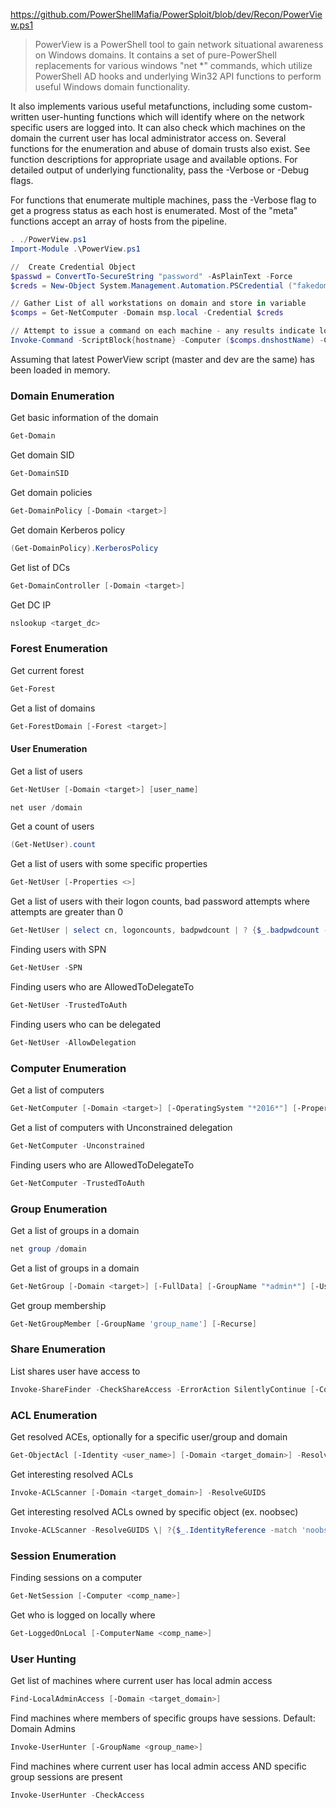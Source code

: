 https://github.com/PowerShellMafia/PowerSploit/blob/dev/Recon/PowerView.ps1

>PowerView is a PowerShell tool to gain network situational awareness on Windows domains. It contains a set of pure-PowerShell replacements for various windows "net *" commands, which utilize PowerShell AD hooks and underlying Win32 API functions to perform useful Windows domain functionality.
>
It also implements various useful metafunctions, including some custom-written user-hunting functions which will identify where on the network specific users are logged into. It can also check which machines on the domain the current user has local administrator access on. Several functions for the enumeration and abuse of domain trusts also exist. See function descriptions for appropriate usage and available options. For detailed output of underlying functionality, pass the -Verbose or -Debug flags.
>
For functions that enumerate multiple machines, pass the -Verbose flag to get a progress status as each host is enumerated. Most of the "meta" functions accept an array of hosts from the pipeline.

```powershell
. ./PowerView.ps1
Import-Module .\PowerView.ps1

//  Create Credential Object
$passwd = ConvertTo-SecureString "password" -AsPlainText -Force
$creds = New-Object System.Management.Automation.PSCredential ("fakedomain\user", $passwd)

// Gather List of all workstations on domain and store in variable
$comps = Get-NetComputer -Domain msp.local -Credential $creds

// Attempt to issue a command on each machine - any results indicate local admin on that machine
Invoke-Command -ScriptBlock{hostname} -Computer ($comps.dnshostName) -Credential $creds -ErrorAction SilentlyContinue
```

Assuming that latest PowerView script (master and dev are the same) has been loaded in memory.

### Domain Enumeration
Get basic information of the domain
```powershell
Get-Domain
```

Get domain SID
```powershell
Get-DomainSID
```

Get domain policies
```powershell
Get-DomainPolicy [-Domain <target>]
```

Get domain Kerberos policy
```powershell
(Get-DomainPolicy).KerberosPolicy
```

Get list of DCs
```powershell
Get-DomainController [-Domain <target>]
```

Get DC IP
```powershell
nslookup <target_dc>
```

### Forest Enumeration
Get current forest
```powershell
Get-Forest
```

Get a list of domains
```powershell
Get-ForestDomain [-Forest <target>]
```

#### User Enumeration
Get a list of users
```powershell
Get-NetUser [-Domain <target>] [user_name]
```

```powershell
net user /domain
```

Get a count of users
```powershell
(Get-NetUser).count
```

Get a list of users with some specific properties
```powershell
Get-NetUser [-Properties <>] 
```

Get a list of users with their logon counts, bad password attempts where attempts are greater than 0
```powershell
Get-NetUser | select cn, logoncounts, badpwdcount | ? {$_.badpwdcount -gt 0}
```

Finding users with SPN
```powershell
Get-NetUser -SPN
```

Finding users who are AllowedToDelegateTo
```powershell
Get-NetUser -TrustedToAuth
```

Finding users who can be delegated
```powershell
Get-NetUser -AllowDelegation
```
### Computer Enumeration
Get a list of computers
```powershell
Get-NetComputer [-Domain <target>] [-OperatingSystem "*2016*"] [-Properties <>]
```

Get a list of computers with Unconstrained delegation
```powershell
Get-NetComputer -Unconstrained
```

Finding users who are AllowedToDelegateTo
```powershell
Get-NetComputer -TrustedToAuth
```
### Group Enumeration
Get a list of groups in a domain
```powershell
net group /domain
```

Get a list of groups in a domain
```powershell
Get-NetGroup [-Domain <target>] [-FullData] [-GroupName "*admin*"] [-Username 'user_name']
```

Get group membership
```powershell
Get-NetGroupMember [-GroupName 'group_name'] [-Recurse]
```
### Share Enumeration
List shares user have access to
```powershell
Invoke-ShareFinder -CheckShareAccess -ErrorAction SilentlyContinue [-ComputerDomain <target_domain>]
```
### ACL Enumeration
Get resolved ACEs, optionally for a specific user/group and domain
```powershell
Get-ObjectAcl [-Identity <user_name>] [-Domain <target_domain>] -ResolveGUIDs
```

Get interesting resolved ACLs
```powershell
Invoke-ACLScanner [-Domain <target_domain>] -ResolveGUIDS
```

Get interesting resolved ACLs owned by specific object (ex. noobsec)
```powershell
Invoke-ACLScanner -ResolveGUIDS \| ?{$_.IdentityReference -match 'noobsec'}
```
### Session Enumeration
Finding sessions on a computer
```powershell
Get-NetSession [-Computer <comp_name>]
```

Get who is logged on locally where
```powershell
Get-LoggedOnLocal [-ComputerName <comp_name>]
```
### User Hunting
Get list of machines where current user has local admin access
```powershell
Find-LocalAdminAccess [-Domain <target_domain>]
```

Find machines where members of specific groups have sessions. Default: Domain Admins
```powershell
Invoke-UserHunter [-GroupName <group_name>]
```

Find machines where current user has local admin access AND specific group sessions are present
```powershell
Invoke-UserHunter -CheckAccess
```
